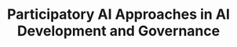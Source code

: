 ---
title: "Participatory AI Approaches in AI Development and Governance"
image: "/images/vidhi.png"
type: "resource-materials"
filter: "papers"
layout: "resource-materials/single"
link: "https://vidhilegalpolicy.in/research/participatory-ai-approaches-in-ai-development-and-governance/"
draft: false
---